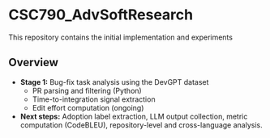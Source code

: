 # CSC790_AdvSoftResearch
This repository contains the initial implementation and experiments

## Overview
- **Stage 1:** Bug-fix task analysis using the DevGPT dataset  
  - PR parsing and filtering (Python)
  - Time-to-integration signal extraction
  - Edit effort computation (ongoing)
- **Next steps:** Adoption label extraction, LLM output collection, metric computation (CodeBLEU), repository-level and cross-language analysis.
